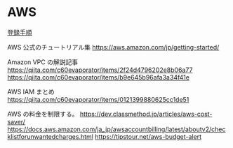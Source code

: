 # AWS

[登録手順](https://aws.amazon.com/jp/register-flow/)

AWS 公式のチュートリアル集
https://aws.amazon.com/jp/getting-started/

Amazon VPC の解説記事
https://qiita.com/c60evaporator/items/2f24d4796202e8b06a77
https://qiita.com/c60evaporator/items/b9e645b96afa3a34f41e

AWS IAM まとめ
https://qiita.com/c60evaporator/items/0121399880625cc1de51

AWS の料金を制限する。
https://dev.classmethod.jp/articles/aws-cost-saver/
https://docs.aws.amazon.com/ja_jp/awsaccountbilling/latest/aboutv2/checklistforunwantedcharges.html
https://tipstour.net/aws-budget-alert
